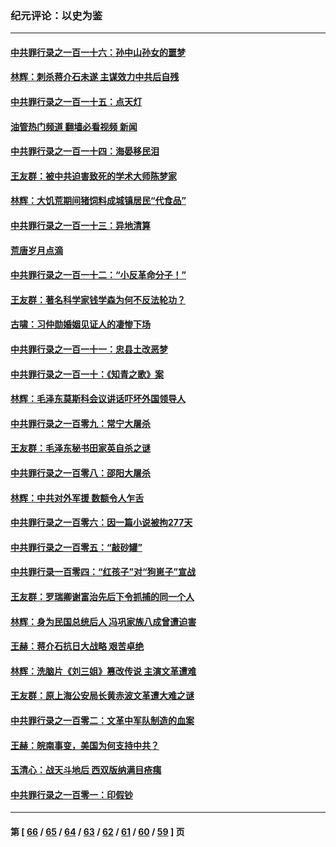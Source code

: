 ### 纪元评论：以史为鉴
---
#### [中共罪行录之一百一十六：孙中山孙女的噩梦](../../pages/nsc1028/n13937214.md?02270330) 
#### [林辉：刺杀蒋介石未遂 主谋效力中共后自残](../../pages/nsc1028/n13935457.md?02270330) 
#### [中共罪行录之一百一十五：点天灯](../../pages/nsc1028/n13935336.md?02270330) 
#### [油管热门频道 翻墙必看视频 新闻](ok?02270330)
#### [中共罪行录之一百一十四：海晏移民泪](../../pages/nsc1028/n13934634.md?02270330) 
#### [王友群：被中共迫害致死的学术大师陈梦家](../../pages/nsc1028/n13932885.md?02270330) 
#### [林辉：大饥荒期间猪饲料成城镇居民“代食品”](../../pages/nsc1028/n13933558.md?02270330) 
#### [中共罪行录之一百一十三：异地清算](../../pages/nsc1028/n13930716.md?02270330) 
#### [荒唐岁月点滴](../../pages/nsc1028/n13931451.md?02270330) 
#### [中共罪行录之一百一十二：“小反革命分子！”](../../pages/nsc1028/n13926295.md?02270330) 
#### [王友群：著名科学家钱学森为何不反法轮功？](../../pages/nsc1028/n13923607.md?02270330) 
#### [古啸：习仲勋婚姻见证人的凄惨下场](../../pages/nsc1028/n13923826.md?02270330) 
#### [中共罪行录之一百一十一：忠县土改恶梦](../../pages/nsc1028/n13923119.md?02270330) 
#### [中共罪行录之一百一十：《知青之歌》案](../../pages/nsc1028/n13920732.md?02270330) 
#### [林辉：毛泽东莫斯科会议讲话吓坏外国领导人](../../pages/nsc1028/n13917931.md?02270330) 
#### [中共罪行录之一百零九：常宁大屠杀](../../pages/nsc1028/n13917366.md?02270330) 
#### [王友群：毛泽东秘书田家英自杀之谜](../../pages/nsc1028/n13916918.md?02270330) 
#### [中共罪行录之一百零八：邵阳大屠杀](../../pages/nsc1028/n13916622.md?02270330) 
#### [林辉：中共对外军援 数额令人乍舌](../../pages/nsc1028/n13914615.md?02270330) 
#### [中共罪行录之一百零六：因一篇小说被拘277天](../../pages/nsc1028/n13913548.md?02270330) 
#### [中共罪行录之一百零五：“敲砂罐”](../../pages/nsc1028/n13912910.md?02270330) 
#### [中共罪行录一百零四：“红孩子”对“狗崽子”宣战](../../pages/nsc1028/n13908811.md?02270330) 
#### [王友群：罗瑞卿谢富治先后下令抓捕的同一个人](../../pages/nsc1028/n13907857.md?02270330) 
#### [林辉：身为民国总统后人 冯巩家族八成曾遭迫害](../../pages/nsc1028/n13907756.md?02270330) 
#### [王赫：蒋介石抗日大战略 艰苦卓绝](../../pages/nsc1028/n13904249.md?02270330) 
#### [林辉：洗脑片《刘三姐》篡改传说 主演文革遭难](../../pages/nsc1028/n13899238.md?02270330) 
#### [王友群：原上海公安局长黄赤波文革遭大难之谜](../../pages/nsc1028/n13898139.md?02270330) 
#### [中共罪行录之一百零二：文革中军队制造的血案](../../pages/nsc1028/n13897782.md?02270330) 
#### [王赫：皖南事变，美国为何支持中共？](../../pages/nsc1028/n13897035.md?02270330) 
#### [玉清心：战天斗地后 西双版纳满目疮痍](../../pages/nsc1028/n13895566.md?02270330) 
#### [中共罪行录之一百零一：印假钞](../../pages/nsc1028/n13896066.md?02270330) 

---
#### 第 [ [66](./66.md?02270330) / [65](./65.md?02270330) / [64](./64.md?02270330) / [63](./63.md?02270330) / [62](./62.md?02270330) / [61](./61.md?02270330) / [60](./60.md?02270330) / [59](./59.md?02270330) ] 页
